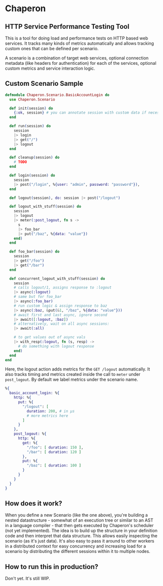 # Chaperon

## HTTP Service Performance Testing Tool

This is a tool for doing load and performance tests on HTTP based web services.
It tracks many kinds of metrics automatically and allows tracking custom ones that can be defined per scenario.

A scenario is a combination of target web services, optional connection metadata (like headers for authentication) for each of the services, optional custom metrics and service interaction logic.


## Custom Scenario Sample

```elixir
defmodule Chaperon.Scenario.BasicAccountLogin do
  use Chaperon.Scenario

  def init(session) do
    {:ok, session} # you can annotate session with custom data if necessary
  end

  def run(session) do
    session
    |> login
    |> get("/")
    |> logout
  end

  def cleanup(session) do
    # TODO
  end

  def login(session) do
    session
    |> post("/login", %{user: "admin", password: "password"}),
  end

  def logout(session), do: session |> post("/logout")

  def logout_with_stuff(session) do
    session
    |> logout
    |> meter(:post_logout, fn s ->
      s
      |> foo_bar
      |> put("/baz", %{data: "value"})
    end)
  end

  def foo_bar(session) do
    session
    |> get("/foo")
    |> get("/bar")
  end

  def concurrent_logout_with_stuff(session) do
    session
    # calls logout/1, assigns response to :logout
    |> async(:logout)
    # same but for foo_bar
    |> async(:foo_bar)
    # run custom logic & assign response to baz
    |> async(:baz, &put(&1, "/baz", %{data: "value"}))
    # await first and last async, ignore second
    |> await([:logout, :baz])
    # alternatively, wait on all async sessions:
    |> await(:all)

    # to get values out of async vals
    |> with_resp(:logout, fn (s, resp) ->
      # do something with logout response
    end)
  end
end
```

Here, the logout action adds metrics for the `GET /logout` automatically.
It also tracks timing and metrics created inside the call to `meter` under `post_logout`.
By default we label metrics under the scenario name.

```elixir
%{
  basic_account_login: %{
    http: %{
      put: %{
        "/logout": [
          duration: 200, # in μs
          # more metrics here
        ]
      }
    },
    post_logout: %{
      http: %{
        get: %{
          "/foo": [ duration: 150 ],
          "/bar": [ duration: 120 ]
        },
        put: %{
          "/baz": [ duration: 100 ]
        }
      }
    }
  }
}
```

## How does it work?

When you define a new Scenario (like the one above), you're building a nested datastructure - somewhat of an execution tree or similar to an AST in a language compiler - that then gets executed by Chaperon's scheduler (not yet implemented).
The idea is to build up the structure in your definition code and then interpret that data structure.
This allows easily inspecting the scenario (as it's just data). It's also easy to pass it around to other workers in a distributed context for easy concurrency and increasing load for a scenario by distributing the different sessions within it to multiple nodes.

## How to run this in production?

Don't yet. It's still WIP.
